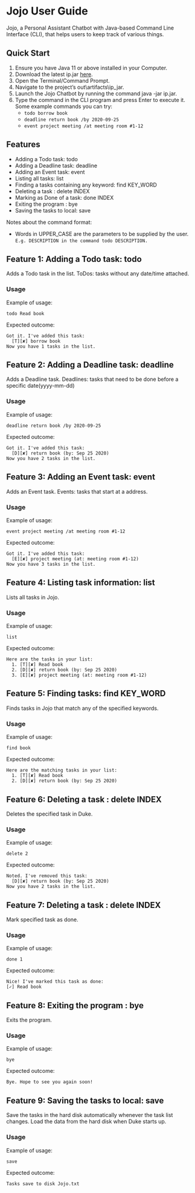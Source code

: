 # Jojo User Guide
Jojo, a Personal Assistant Chatbot with Java-based Command Line Interface (CLI), that helps users to keep track of various things. 

## Quick Start
1. Ensure you have Java 11 or above installed in your Computer.
2. Download the latest ip.jar [here](https://github.com/daiweinus/ip/releases).
3. Open the Terminal/Command Prompt.
4. Navigate to the project’s out\artifacts\ip_jar.
5. Launch the Jojo Chatbot by running the command java -jar ip.jar.
6. Type the command in the CLI program and press Enter to execute it.  
   Some example commands you can try:
   + ` todo borrow book `
   + `deadline return book /by 2020-09-25`
   + `event project meeting /at meeting room #1-12`

## Features 
+ Adding a Todo task: todo
+ Adding a Deadline task: deadline
+ Adding an Event task: event
+ Listing all tasks: list
+ Finding a tasks containing any keyword: find KEY_WORD
+ Deleting a task : delete INDEX
+ Marking as Done of a task: done INDEX
+ Exiting the program : bye
+ Saving the tasks to local: save

Notes about the command format:
+ Words in UPPER_CASE are the parameters to be supplied by the user.  
  ` E.g. DESCRIPTION in the command todo DESCRIPTION. `

## Feature 1: Adding a Todo task: todo 
Adds a Todo task in the list. ToDos: tasks without any date/time attached.

### Usage
Example of usage:
```
todo Read book
```

Expected outcome:
```
Got it. I've added this task:
  [T][✘] borrow book
Now you have 1 tasks in the list.
```

## Feature 2: Adding a Deadline task: deadline
Adds a Deadline task. Deadlines: tasks that need to be done before a specific date(yyyy-mm-dd)

### Usage
Example of usage:
```
deadline return book /by 2020-09-25
```

Expected outcome:
```
Got it. I've added this task:
  [D][✘] return book (by: Sep 25 2020)
Now you have 2 tasks in the list.
```

## Feature 3: Adding an Event task: event
Adds an Event task. Events: tasks that start at a address.

### Usage
Example of usage:
```
event project meeting /at meeting room #1-12
```

Expected outcome:
```
Got it. I've added this task:
  [E][✘] project meeting (at: meeting room #1-12)
Now you have 3 tasks in the list.
```

## Feature 4: Listing task information: list
Lists all tasks in Jojo.

### Usage
Example of usage:
```
list
```

Expected outcome:
```
Here are the tasks in your list:
  1. [T][✘] Read book
  2. [D][✘] return book (by: Sep 25 2020)
  3. [E][✘] project meeting (at: meeting room #1-12)
```

## Feature 5: Finding tasks: find KEY_WORD
Finds tasks in Jojo that match any of the specified keywords.

### Usage
Example of usage:
```
find book
```

Expected outcome:
```
Here are the matching tasks in your list:
  1. [T][✘] Read book
  2. [D][✘] return book (by: Sep 25 2020)
```

## Feature 6: Deleting a task : delete INDEX
Deletes the specified task in Duke.

### Usage
Example of usage:
```
delete 2
```

Expected outcome:
```
Noted. I've removed this task:
  [D][✘] return book (by: Sep 25 2020)
Now you have 2 tasks in the list.
```

## Feature 7: Deleting a task : delete INDEX
Mark specified task as done.

### Usage
Example of usage:
```
done 1
```

Expected outcome:
```
Nice! I've marked this task as done:
[✓] Read book
```

## Feature 8: Exiting the program : bye
Exits the program.

### Usage
Example of usage:
```
bye
```

Expected outcome:
```
Bye. Hope to see you again soon!
```

## Feature 9: Saving the tasks to local: save
Save the tasks in the hard disk automatically whenever the task list changes. Load the data from the hard disk when Duke starts up. 

### Usage
Example of usage:
```
save
```

Expected outcome:
```
Tasks save to disk Jojo.txt

